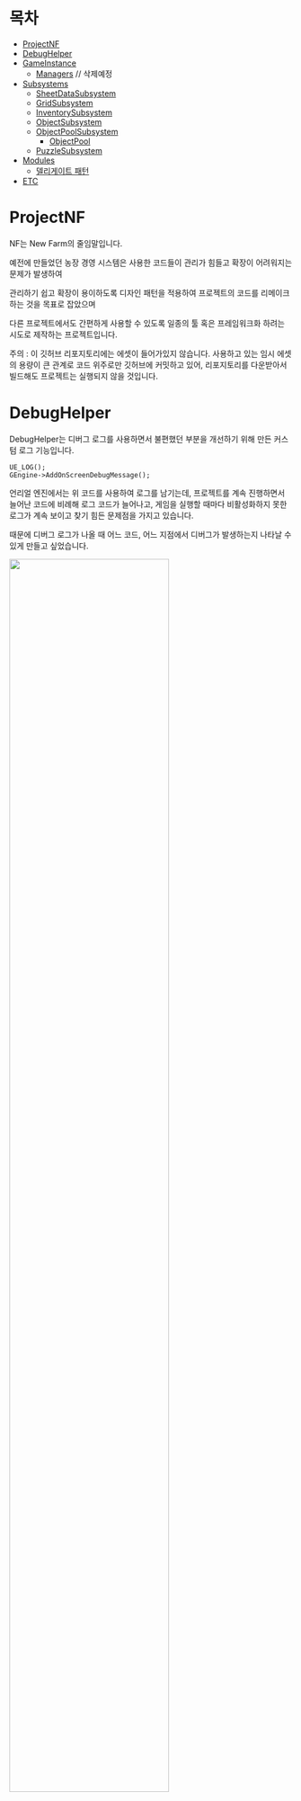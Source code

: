 # 목차

- [ProjectNF](#projectnf)
- [DebugHelper](#debughelper)
- [GameInstance](#gameinstance)
	- [Managers](#managers) // 삭제예정
- [Subsystems](#Subsystems)
	- [SheetDataSubsystem](#sheetdatasubsystem)
	- [GridSubsystem](#gridsubsystem)
	- [InventorySubsystem](#inventorysubsystem)
	- [ObjectSubsystem](#objectsubsystem)
	- [ObjectPoolSubsystem](#objectpoolsubsystem)
		- [ObjectPool](#objectpool)
	- [PuzzleSubsystem](#puzzlesubsystem)
- [Modules](#modules)
	- [델리게이트 패턴](#델리게이트-패턴)
- [ETC](#ETC)

# ProjectNF

NF는 New Farm의 줄임말입니다.

예전에 만들었던 농장 경영 시스템은 사용한 코드들이 관리가 힘들고 확장이 어려워지는 문제가 발생하여

관리하기 쉽고 확장이 용이하도록 디자인 패턴을 적용하여 프로젝트의 코드를 리메이크하는 것을 목표로 잡았으며

다른 프로젝트에서도 간편하게 사용할 수 있도록 일종의 툴 혹은 프레임워크화 하려는 시도로 제작하는 프로젝트입니다.

주의 : 이 깃허브 리포지토리에는 에셋이 들어가있지 않습니다. 사용하고 있는 임시 에셋의 용량이 큰 관계로 코드 위주로만 깃허브에 커밋하고 있어, 리포지토리를 다운받아서 빌드해도 프로젝트는 실행되지 않을 것입니다.

# DebugHelper

DebugHelper는 디버그 로그를 사용하면서 불편했던 부분을 개선하기 위해 만든 커스텀 로그 기능입니다.

```
UE_LOG();
GEngine->AddOnScreenDebugMessage();
```
언리얼 엔진에서는 위 코드를 사용하여 로그를 남기는데, 프로젝트를 계속 진행하면서 늘어난 코드에 비례해 로그 코드가 늘어나고, 게임을 실행할 때마다 비활성화하지 못한 로그가 계속 보이고 찾기 힘든 문제점을 가지고 있습니다.

때문에 디버그 로그가 나올 때 어느 코드, 어느 지점에서 디버그가 발생하는지 나타날 수 있게 만들고 싶었습니다.

<img src="ExplainImages/DebugHelper01.png" width="75%">

DebugHelper.h / .cpp는 그런 기능을 만들어 놓은 코드입니다.

__FUNCTION__ 매크로를 기반으로 만든 또다른 매크로로, 언리얼 엔진의 TEXT() 매크로를 개선하고 싶은 디버그 환경에 맞게 DEBUG_TEXT()와 DEBUG_VATEXT() 매크로를 만들었습니다.


<img src="ExplainImages/DebugHelper02.png" width="50%">


또한 간단한 로그 사용을 위한 static 함수를 보유한 클래스를 만들었습니다.

bDebugPlay에 의해 프로젝트 내에 있는 모든 로그 코드가 활성/비활성 상태가 될 수 있습니다.

이 로그 시스템을 사용하는 일반적으로 사용하는 방법은 다음과 같습니다.

```

// 단순 로그
FMyDebug::Print(DEBUG_TEXT("abc")); 

//파라미터가 들어간 로그
FMyDebug::Print(DEBUG_VATEXT(TEXT("test log : %s, %s"), *str1, *str2));

```

<img src="ExplainImages/DebugHelper03.png" width="50%">
<img src="ExplainImages/DebugHelper04.png" width="50%">

위 스크린샷처럼 로그가 나올 때 로그가 동작한 함수 이름과 어느 위치에 로그 코드가 존재하는지 출력됩니다.

# GameInstance

<img src="ExplainImages/GameInstance01.png" width="50%">

원래 이 GameInstance는 Manager를 담아 사용하는 싱글톤 클래스로서 동작했지만,

서브시스템으로 매니저 기능을 분리하여 현재는 게임 Load Save기능만 존재합니다.

추후 바뀔 가능성이 있습니다.

## Managers

게임의 주요한 기능을 Manager 단위로 묶어 관리하기 위해 싱글톤 클래스로서 게임인스턴스에 매니저가 포함됐었습니다.

이 기능은 초기에 UObject를 기반으로 만들었는데, UObject기반으로 만든 뒤 GameInstance에 붙이면서 싱글톤으로서 동작하게 되어있었습니다.

그러나 몇몇 기능은 GameInstance와 거리가 먼 기능인데도 GameInstance에 의해 관리되며, 점점 GameInstance에 대해서 기능이 동작하게 만들면서 GameInstance의 기능이 비대해질 가능성이 커졌습니다.

```
예시 : ObjectPool은 오브젝트가 존재할 수 있는 Level이 유효할 때까지만 동작이 가능해야함. 이 기능이 GameInstance에서 관리되다 보니 Level이 바뀌어 Actor의 수명이 끝난 상황에 유효하지 않을 오브젝트를 계속 보유하고 있는 문제점을 가짐

예시2 : Grid는 GetWorld()가 정상적으로 접근이 가능해야 실제로 사용이 가능함. 그러나 GameInstance는 transient 월드에 속하는 오브젝트라 GetWorld()가 실제 플레이어의 World와 다르므로 우회하여 접근할 필요가 있었음. 
```

언리얼 엔진의 서브시스템이라는 기능이 제가 의도한대로 매니저 클래스로서 동작가능한 언리얼 엔진의 기능임을 조사하여 알게된 뒤에 매니저 클래스들을 전부 서브시스템에 맞게 다시 만드는 작업을 하였기에, Manager 클래스들은 전부 Deprecated된 클래스가 됐습니다.

이 매니저 클래스는 삭제될 예정이며, 매니저 클래스를 사용하여 정상적으로 동작하는 프로젝트 기록은 Branch로 Manager_UObject로 아카이브화되어, 코드가 필요하다면 따로 확인이 가능합니다.

# Subsystems

언리얼 엔진에서 제공하는 Subsystem으로 싱글톤으로서 동작하는 매니저 클래스를 대체합니다.

## SheetDataSubsystem

<img src="ExplainImages/SheetDataSubsystem01.png" width="50%">

게임에서 사용할 스프레드시트 데이터를 보관하고 관리하는 서브시스템입니다.

SheetDataSubsystem은 GameInstanceSubsystem으로, 게임인스턴스가 유효한 이상 게임 플레이 동안 게임 인스턴스로부터 서브시스템을 접근하고 데이터를 얻어낼 수 있습니다.

<img src="ExplainImages/SheetDataSubsystem02.png" width="75%">
<img src="ExplainImages/SheetDataSubsystem03.png" width="75%">

언리얼 엔진의 구조체로 DataTable의 시트 구조를 만든 뒤, DataTable 블루프린트를 만들어 데이터를 관리합니다.

<img src="ExplainImages/SheetDataSubsystem04.png" width="75%">
<img src="ExplainImages/SheetDataSubsystem05.png" width="75%">

카테고리에 맞춰 데이터 테이블을 분류하여 폴더 단위로 관리합니다.

예를 들면, 아이템과 관련된 데이터 테이블은 /Content/DataTables/ItemDataTables 안에 전부 관리합니다.
LoadDataTables()를 통해 해당 폴더 안에 있는 모든 데이터 테이블을 가져오고, 데이터 테이블의 데이터를 파싱하여 캐시로서 동작하는 ItemSheetDataMap에 저장합니다.

데이터가 필요하다면 SheetDataSubsystem에 접근해 아이템 이름을 알고 있다면 해당 이름을 Key값으로 사용해 원하는 SheetData를 얻어낼 수 있습니다.

```
//사용예시
//Item01에 대한 SheetData를 얻어낼 수 있다.
auto sheetDataSubsystem = GetGameInstance()->GetSubsystem<USheetDataSubsystem>();
FItemSheetData itemData = sheetDataSubsystem->GetItemData(TEXT("Item01"));

```

## GridSubsystem

<img src="ExplainImages/GridSubsystem01.png" width="75%">

월드를 적절한 크기의 값으로 나누어 만들어진 좌표로 매칭하여 그리드 칸을 관리하기 위한 Subsystem입니다.

GridSubsystem은 UEngineSubsystem으로, 엔진이 동작하는 동안은 유효한 서브시스템으로, GEngine으로 접근하여 서브시스템을 접근할 수 있습니다.

```

//사용예시
auto gridSubsystem = GEngine->GetEngineSubsystem<UGridSubsystem>();
gridSubsystem->WorldToGrid( FVector(100.0f,500.0f,0) );

```

## InventorySubsystem

<img src="ExplainImages/InventorySubsystem01.png" width="75%">

실질적인 인벤토리인 InventoryObject를 관리하는 서브시스템입니다.

InventorySubsystem은 GameInstance가 유효한 동안 접근이 가능하고 계속 데이터를 저장하고 관리할 수 있습니다.

인벤토리를 관리하는 방식을 예를 들면, 플레이어의 캐릭터에겐 InventoryComponent가 존재하며, 이 컴포넌트는 InventoryID를 가지고 있습니다.

InventoryID 값으로 매니저의 InventoryObject를 확인하여, 존재하지 않으면 새로운 인벤토리를 만든 뒤 접근을 허용하며, 존재하는 InventoryObject가 있다면 생성을 스킵하고 접근을 허용합니다.

게임 최초 시작시 플레이어의 인벤토리 오브젝트는 존재하지 않아 새로 생성하지만, 게임을 저장한 뒤 로드하여 재시작하는 경우, 플레이어의 인벤토리는 게임을 시작하는 타이밍에 존재하는 상태이므로, 인벤토리 오브젝트를 새로 생성하지 않고도 접근이 가능합니다.

## ObjectSubsystem

ObjectSubsystem은 Content폴더에 있는 블루프린트로 만들어진 클래스를 전부 게임 시작시 로드하여 사용자가 필요하면 원하는 Key값의 클래스를 Spawn을 도와주는 팩토리 패턴의 Subsystem입니다.

예시로, 이 프로젝트는 액터 블루프린트들을 전부 Blueprints 폴더에 저장했습니다.

게임 시작시 Initialize()에서 /Content/Blueprints 경로로 LoadBlueprints()가 동작하여 Blueprints 폴더에 있는 액터 블루프린트들을 로드합니다. 

이 방법을 사용하면 C++로 만든 액터 블루프린트, 순수하게 에디터에서 블루프린트 기능으로 만든 액터 블루프린트를 구분하지 않고 전부 로드할 수 있습니다. (이 LoadBlueprints()는 AActor::StaticClass()만을 취급하므로, 액터 블루프린트가 아닐 시에는 무시합니다.)

로드한 액터 블루프린트는 "BP_라는 접두어를 제거한 이름"을 Key값으로 사용합니다.

액터 블루프린트 외에도, UI인 UMG도 이와 같은 방식으로 미리 Load할 수 있습니다.

```
//사용예시
auto objectSubsystem = GetGameInstance()->GetSubsystem<UObjectSubsystem>();

//BP_TestActor라는 클래스를 Spawn한다.
objectSubsystem->Spawn(TEXT("TestActor"),Location,Rotation);

//BP_ItemPickup을 Spawn한다.
//단, ItemPickup은 IObjectPoolable 인터페이스를 상속받은 Poolable 클래스다.
//실제로는 오브젝트 풀링에 의해, 비활성화된 오브젝트를 활성화하여 가져올 수 있다.
//자세한 내용은 밑에 서술할 ObjectPoolSubsystem에서 설명함.
objectSubsystem->Spawn(TEXT("ItemPickup"),Location,Rotation);

//WBP_HUD를 UI 인스턴스로서 생성한다.
objectSubsystem->CreateWidgetBlueprint(TEXT("HUD"), GetOwningPlayer());

//NS_Fire라는 이펙트를 Spawn한다.
objectSubsystem->SpawnNiagaraSystem(TEXT("Fire"), Location, Rotation);

```

widget은 생성시 AddToViewport()를 따로 처리해주어야 합니다.

나이아가라 같은 이펙트 블루프린트는, 언리얼 엔진 내부에서 액터블루프린트 등과는 다른 식으로 취급되므로 LoadNiagaras()로 따로 함수를 만들어 관리합니다.


## ObjectPoolSubsystem

<img src="ExplainImages/ObjectPoolSubsystem01.png" width="75%">

오브젝트 풀링을 위한 서브시스템입니다.

ObjectPoolSubsystem은 사용하고 금방 사라지지만 계속 필요로 하는 오브젝트를 즉각 제거하지 않고, 게임 공간(Level)에 그대로 유지하면서 비활성화 상태로 바꾼 뒤, 필요해질 때마다 오브젝트를 활성화하고 사용하는 방식인 오브젝트 풀링을 구현하여 관리하는 서브시스템입니다.

<img src="ExplainImages/ObjectPoolSubsystem02.png" width="75%">

위의 코드대로, ObjectSubsystem에서는 오브젝트 풀링이 가능한 오브젝트인지 확인 후, 오브젝트 풀링 오브젝트라면 ObjectPoolSubsystem에 Spawn을 맡깁니다.
해당 오브젝트 풀에서 남아있는 오브젝트가 있는지 확인하고, 남은 오브젝트가 존재하면 비활성화된 오브젝트를 가져와 사용하고, 없다면 새로 생성해주는 역할을 ObjectSubsystem의 Spawn을 보조해줍니다.

<img src="ExplainImages/ObjectPoolSubsystem03.png" width="50%">
<img src="ExplainImages/ObjectPoolSubsystem04.png" width="50%">

예시 설명으로는, 위의 스크린샷처럼 바닥에 떨어진 ItemPickup 오브젝트들은 오브젝트 풀링이 가능한 오브젝트들입니다.

아이템을 얻으면 시작적으로는 아이템이 사라진 것처럼 보이지만, 실제로는 플레이어가 닿지 않을 공간에 오브젝트를 이동시킨 후 비활성화합니다.

<img src="ExplainImages/ObjectPoolSubsystem05.png" width="50%">
<img src="ExplainImages/ObjectPoolSubsystem06.png" width="50%">
<img src="ExplainImages/ObjectPoolSubsystem07.png" width="50%">

후에 ItemPickup이 맵 공간 어딘가에 생성될 때는 ObjectPoolSubsystem에서 관리된 비활성화된 오브젝트를 활성화하고 원하는 위치에 배치하여 마치 오브젝트가 생성된 것 같은 효과를 얻을 수 있습니다.

### ObjectPool

<img src="ExplainImages/ObjectPool01.png" width="75%">

오브젝트를 생성 및 제거할 때마다 컴퓨터에 메모리 공간을 요청 및 회수를 요청하는데, 이렇게 필요한 순간마다 메모리 공간을 할당 받는 방식은 게임 성능에 영향을 끼칠 수 있습니다.

예를들면, 오브젝트를 1~2개 정도를 생성하는 정도는 아무 문제가 없을 가능성이 크지만, 오브젝트를 매번 한번에 1000개씩 생성하고 1000개씩 삭제하는 로직이 동작한다면 메모리 공간 요청 및 회수 등에 컴퓨터가 많은 작업을 소요하여 게임 프레임에 영향이 있을 가능성이 매우 큽니다.

그러므로 오브젝트 풀링이 가능한 객체는 재사용이 가능한 객체로 판단하여 바로 제거하지 않도록하여 메모리를 회수하지 않게하고, 활성화/비활성화를 하는 방식으로 관리하여 메모리 공간 할당에 의한 성능 저하를 방지할 수 있는 방법입니다.

위의 스크린샷의 코드대로, TMap 클래스에서 Key로 UClass*를 사용해 BP_?? 같은 오브젝트 풀링이 가능한 블루프린트 클래스의 이름을 키값으로 사용하여 PoolChunk 단위로 오브젝트들을 관리합니다.

<img src="ExplainImages/ObjectPool02.png" width="50%">

```
//STL
vector<vector<int>> arr; //가능

//언리얼 컨테이너
TArray<TArray<int32>> arr; // !! 불가능

```

언리얼 컨테이너는 이중 사용이 불가능한 문제를 가지고 있기 때문에 오브젝트 풀 청크라는 클래스를 따로 만들어 청크 오브젝트 안에 오브젝트 풀링에서 사용할 컨테이너로 액터들을 관리합니다.

## PuzzleSubsystem

PuzzleSubsystem은 게임 내에 퍼즐 기믹에 필요한 기능을 동작하기 위한 서브시스템입니다.

예를들어, 맵에 전기적 연결을 사용하는 기믹이 있습니다.

오브젝트끼리 적정 거리에 있다면 오브젝트를 전기적으로 연결하여 전기를 공급하면 맵을 통과하는 방식의 퍼즐 기믹입니다.

이 PuzzleSubsystem은 퍼즐 기믹과 관련된 오브젝트가 Level이 존재하는 동안 유효할 기믹이므로, UWorldSubsystem입니다.

그러므로 Level이 바뀌면 기존 PuzzleSubsystem은 사라지며, 새로운 PuzzleSubsystem이 동작하게 됩니다.

PuzzleSubsystem은 World가 시작될 때, ElectricLinkComponent를 전부 찾은 뒤,

일정한 간격의 시간마다 BFS를 동작하여 전기적 연결을 판단하는 로직을 가지고 있습니다.

전기적으로 연결이 되었다면 ElectricLinkComponent를 활성화하고, 거리가 너무 멀어 전기적으로 연결이 끊기면 비활성화합니다.

전기적 연결이 되었다면, 전기 이펙트가 나와 게임상에서도 전기적으로 연결이 되었음을 확인할 수 있습니다.




# Modules

<img src="ExplainImages/Modules01.png" width="25%">

이 프로젝트는 관리의 용이성을 위해

CustomDebugging - 커스텀 디버깅 코드가 포함된 모듈   
GameDefines - 게임 구조체나 enum, Interface 등을 포함하는 모듈   
GameContents - 실제 게임 기능과 관련된 클래스들을 포함하는 모듈   
GameSystem - Manager, GameInstance, GameMode 등을 포함하는 모듈   
MainModule(ProjectNF) - 플레이어 캐릭터나 UI 등을 포함한 메인 모듈   

이런 방식으로 모듈을 나누어 프로젝트를 관리하고 있습니다. (필요에 따라 더 추가될 수도 있음.)

초기에는 이보다도 모듈을 매우 세분하게 나누어 서로 참조를 하는 방식으로 프로젝트를 구성하여 시작했지만, 점차 모듈 상호 간에 순환적 의존성을 띠는 경고가 나오기에 모듈의 숫자를 줄여 현재 구성으로 관리하는 것으로 변경했습니다.

또한, GameContents의 일부 코드는 GameSystem과 MainModule의 코드 일부를 참조하는 기능을 가지고 있었기에, 의존성을 낮추기 위한 설정이 꼬이는 문제를 가지고 있었습니다.

이 문제를 해결하기 위해 GameContents 모듈에 있는 코드들은 되도록이면 실제 GameInstance의 코드를 직접 참조하지 않고 델리게이트 패턴을 사용하도록 했습니다.

## 델리게이트 패턴

델리게이트 패턴은 델리게이트를 사용하여 객체의 기능을 델리게이트에게 위임하여 기능을 실행하는 디자인 패턴입니다.

객체가 다른 객체의 코드와 결합하는 정도를 의존성(Dependency)으로 부르는데, 의존성이 높을수록 코드가 복잡해지고 관리하기 힘들어집니다.

<img src="ExplainImages/DelegatePattern01.png" width="75%">

특히 언리얼 엔진에서는 순환 의존성을 피하도록 권고하고 있으므로, 모듈 간의 순환 의존성이 생기면 고치라는 경고 메시지가 나타납니다.

이를 고치기 위해 언리얼 엔진에서 제공하는 델리게이트를 사용할 수 있습니다.

<img src="ExplainImages/DelegatePattern02.png" width="75%">

예를 들면, ItemPickup의 외형을 아이템 정보에 맞게 수정하기 위해서는 ItemSheetData를 확인하여 Thumbnail을 읽어야합니다.

그러나 UNFGameInstance::GetItemData()를 사용하기 위해서는, GameContents 모듈이 GameSystem 모듈을 Dependency 모듈로서 참조해야 사용이 가능합니다. 

문제는 이미 GameModule에서는 GameContents를 Dependency 모듈로서 참조하고 있고, 서로 참조를 하면 순환 의존성이 발생할 수 있습니다.

이를 해결하는 방법은 위의 스크린샷처럼 ItemPickup에서 델리게이트를 선언하고, GameSystem에서 해당 객체를 처음 생성시 델리게이트에 아이템 정보를 얻는 static 함수를 등록하는 것입니다.

<img src="ExplainImages/DelegatePattern03.png" width="75%">

ObjectManager에서는 오브젝트를 생성된 뒤에 해당 오브젝트인지 확인 후, 오브젝트의 델리게이트에 싱글톤 클래스의 static 함수를 등록해주는 기능을 포함합니다. 이런 방식을 사용해 모듈간의 순환 의존성을 줄여 사용할 수 있습니다.

# ETC

이 프로젝트에 포함된 기능을 간략하게 소개하면 다음과 같습니다.

## 퍼즐 기믹

<img src="ExplainImages/ETC01.png" width="75%">

던전맵을 만들 때 퍼즐 기믹들을 만들어 맵을 진행하는 콘텐츠를 제공하고자 만들어진 시스템입니다.

<img src="ExplainImages/PuzzleGimmick01.png" width="75%">

퍼즐 Actor에게는 어떤 Target을 트리거하여 동작하게 할 것인지 Target을 정하는 프로퍼티를 가지고 있습니다.

<img src="ExplainImages/PuzzleGimmick02.png" width="75%">

<img src="ExplainImages/PuzzleGimmick03.png" width="75%">

예를 들면, 빨간 버튼은 눌리면 오른쪽에 있는 화로대의 불을 켜는 기능을 위해서 Target에 화로대를 에디터에서 추가합니다.

이렇게 Target을 추가하면, 화로대는 자신을 트리거해주는 대상을 PreEditChange() PostEditChangeProperty() 함수를 통해 자동으로 등록됩니다.

<img src="ExplainImages/PuzzleGimmick04.png" width="75%">

위 스크린샷처럼, 빨간 버튼 위에 무언가가(스크린샷에 있는 브로콜리) 올라가서 버튼이 눌린다면, 화로대에 불이 켜지는 것을 볼 수 있습니다.

초록색 버튼은 지정된 타겟의 Reset()을 동작시킵니다. 이 방식의 예시라면 화로대의 불이 꺼지게 될 것입니다.

전기 연결 퍼즐은 PuzzleSubsystem에서 설명하여 생략합니다.

이런 식으로 퍼즐을 만들어 트리거를 동작시키고, 동작에 맞춰 던전의 문을 열거나 하는 방식으로 던전의 기믹을 만들 수 있으며, 이를 통해 다양한 던전을 만들어 낼 수 있을 것입니다.


## 아이템 & 인벤토리 시스템

<img src="ExplainImages/ETC02.png" width="50%">

아이템을 얻는 것은 물론, 아이템의 이름과 설명 등의 정보와, 사용시 효과 등을 구현하였습니다.

<img src="ExplainImages/InventorySystem01.png" width="75%">

인벤토리는 Actor가 InventoryComponent를 가지고 있다면 InventorySubsystem에서 인벤토리 공간을 요청하여 접근할 수 있습니다.

인벤토리 UI에서는 InventoryComponent를 통해 InventoryObject를 얻고, 인벤토리 내용물을 읽어 ObjectSubsystem에게서 인벤토리 Slot 생성을 요청해 인벤토리 공간을 만들어냅니다.

<img src="ExplainImages/InventorySystem02.png" width="75%">

인벤토리 슬롯은 하나의 InventoryObject를 참조하고, 몇번째 공간을 담당하는지 Index 정보를 가지고 있습니다.

그런 정보를 토대로 Drag Drop 기능을 만들어 아이템 공간에서 Drag Drop을 사용해 사용자가 인벤토리를 정리할 수도 있습니다.

<img src="ExplainImages/InventorySystem03.png" width="50%">

예를 들어, 위의 스크린샷처럼 3번째 슬롯에 있는 아이템을 drag해서 아무 칸으로 옮기고 Drop하면

<img src="ExplainImages/InventorySystem04.png" width="50%">

이처럼 아이템의 위치가 변경되는 것을 알 수 있습니다.

그 외에도 아이템을 클릭하면 사용하는 기능도 일부 구현되어 있으며, 아이템 사용 효과는 밑에 설명한 어빌리티 시스템에서 이어집니다.

## 어빌리티 시스템

<img src="ExplainImages/ETC03.png" width="75%">


캐릭터가 어빌리티(혹은 스킬)을 가지고 상대를 공격하거나 효과가 나오는 기능을 구현했습니다. 또한. 스킬에 맞는 이펙트를 발동할 수 있도록 데이터시트로 정리한 데이터 기반으로 동작하여, 어빌리티의 데미지 등의 수치값이나 에셋 연동에 오류가 있으면 앱의 빌드 바이너리를 수정하지 않고 데이터시트의 pak만 교체하여 오류를 수정할 수 있는 기반을 만들었습니다.

<img src="ExplainImages/Ability01.png" width="75%">

데이터 테이블을 사용해 스킬에 대한 정확한 수치, 어빌리티가 동작할 때 보여줄 효과 등을 정리합니다. 이 데이터 테이블은 SheetDataSubsystem이 게임을 시작할 때 자동으로 DataTables에 있는 모든 데이터테이블을 로드합니다.

<img src="ExplainImages/Ability02.png" width="75%">

스킬을 생성할 타이밍에서 위에서 설명한 ObjectSubsystem에게 어빌리티 액터의 Spawn을, SheetDataSubsystem에게서는 어빌리티에 대한 데이터테이블 정보를 얻어내고, Spawn이 끝난 어빌리티에게 데이터를 전달하고 어빌리티 액터를 초기화합니다.

<img src="ExplainImages/Ability03.png" width="75%">

Ability 액터는 정의한 StartAbility(), DoingAbility(), EndAbility()에 맞게 효과가 동작할 것입니다.

<img src="ExplainImages/Ability04.png" width="75%">

맨 위의 스크린샷처럼 공격할 때 이펙트가 보여주기 위해서, 애니메이션의 노티파이에 맞춰 공격이 발동할 타이밍을 세팅해주면 의도에 맞게 이펙트가 발동하고 적에게 피해를 주는 등의 효과를 동작시킬 수 있습니다.

<img src="ExplainImages/Ability05.png" width="75%">

공격 어빌리티 외에도, 아이템을 사용하는 효과도 어빌리티로서 동작할 수 있게 만들기 위해 아이템 효과에 맞는 데이터테이블을 추가로 정의합니다.

<img src="ExplainImages/Ability06.png" width="50%">

예시로, HP포션을 사용한다면 데이터테이블에 정의된 이펙트가 발동하는 것을 확인할 수 있습니다.